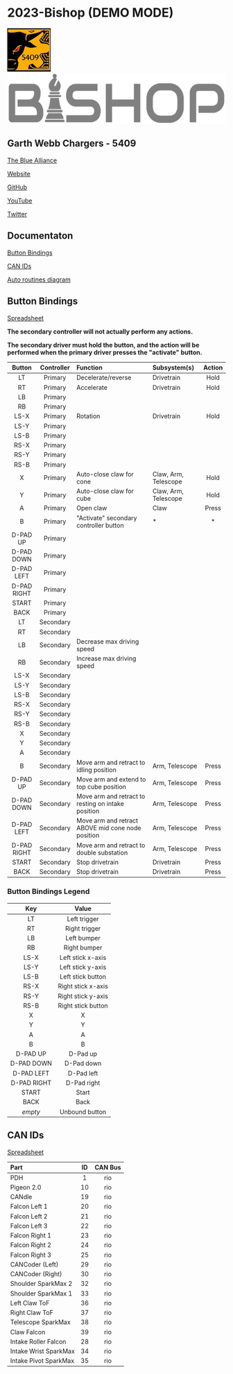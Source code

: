 # 2023-Bishop (DEMO MODE)

![5409](./img/garthwebbrobotics_small.jpg)
![Bishop](./img/bishop_logo.png)

## Garth Webb Chargers - 5409

[The Blue Alliance](https://www.thebluealliance.com/team/5409)

[Website](https://sites.google.com/hdsb.ca/garthwebrobotics/home)

[GitHub](https://github.com/FRC5409)

[YouTube](https://www.youtube.com/@gwssrobotics5409)

[Twitter](https://twitter.com/gwssrobotics)


## Documentaton

[Button Bindings](#button-bindings)

[CAN IDs](#can-ids)

[Auto routines diagram](./doc/Auto%20Routines%20Diagram.pdf)

## Button Bindings

[Spreadsheet](https://docs.google.com/spreadsheets/d/16q68sTLZL_yzSjSJYOGjy_1UXNXGKpiWCxEIEpy729s/edit?usp=sharing)

**The secondary controller will not actually perform any actions.**

**The secondary driver must hold the button, and the action will be performed when the primary driver presses the "activate" button.**

| Button      | Controller | Function                                           | Subsystem(s)          | Action |
| :---------: | :--------: | :------------------------------------------------- | :-------------------- | :----: |
| LT          | Primary    | Decelerate/reverse                                 | Drivetrain            | Hold   |
| RT          | Primary    | Accelerate                                         | Drivetrain            | Hold   |
| LB          | Primary    |                                                    |                       |        |
| RB          | Primary    |                                                    |                       |        |
| LS-X        | Primary    | Rotation                                           | Drivetrain            | Hold   |
| LS-Y        | Primary    |                                                    |                       |        |
| LS-B        | Primary    |                                                    |                       |        |
| RS-X        | Primary    |                                                    |                       |        |
| RS-Y        | Primary    |                                                    |                       |        |
| RS-B        | Primary    |                                                    |                       |        |
| X           | Primary    | Auto-close claw for cone                           | Claw, Arm, Telescope  | Hold   |
| Y           | Primary    | Auto-close claw for cube                           | Claw, Arm, Telescope  | Hold   |
| A           | Primary    | Open claw                                          | Claw                  | Press  |
| B           | Primary    | "Activate" secondary controller button             | \*                    | \*     |
| D-PAD UP    | Primary    |                                                    |                       |        |
| D-PAD DOWN  | Primary    |                                                    |                       |        |
| D-PAD LEFT  | Primary    |                                                    |                       |        |
| D-PAD RIGHT | Primary    |                                                    |                       |        |
| START       | Primary    |                                                    |                       |        |
| BACK        | Primary    |                                                    |                       |        |
| LT          | Secondary  |                                                    |                       |        |
| RT          | Secondary  |                                                    |                       |        |
| LB          | Secondary  | Decrease max driving speed                         |                       |        |
| RB          | Secondary  | Increase max driving speed                         |                       |        |
| LS-X        | Secondary  |                                                    |                       |        |
| LS-Y        | Secondary  |                                                    |                       |        |
| LS-B        | Secondary  |                                                    |                       |        |
| RS-X        | Secondary  |                                                    |                       |        |
| RS-Y        | Secondary  |                                                    |                       |        |
| RS-B        | Secondary  |                                                    |                       |        |
| X           | Secondary  |                                                    |                       |        |
| Y           | Secondary  |                                                    |                       |        |
| A           | Secondary  |                                                    |                       |        |
| B           | Secondary  | Move arm and retract to idling position            | Arm, Telescope        | Press  |
| D-PAD UP    | Secondary  | Move arm and extend to top cube position           | Arm, Telescope        | Press  |
| D-PAD DOWN  | Secondary  | Move arm and retract to resting on intake position | Arm, Telescope        | Press  |
| D-PAD LEFT  | Secondary  | Move arm and retract ABOVE mid cone node position  | Arm, Telescope        | Press  |
| D-PAD RIGHT | Secondary  | Move arm and retract to double substation          | Arm, Telescope        | Press  |
| START       | Secondary  | Stop drivetrain                                    | Drivetrain            | Press  |
| BACK        | Secondary  | Stop drivetrain                                    | Drivetrain            | Press  |

### Button Bindings Legend

| Key         | Value              |
| :---------: | :----------------: |
| LT          | Left trigger       |
| RT          | Right trigger      |
| LB          | Left bumper        |
| RB          | Right bumper       |
| LS-X        | Left stick x-axis  |
| LS-Y        | Left stick y-axis  |
| LS-B        | Left stick button  |
| RS-X        | Right stick x-axis |
| RS-Y        | Right stick y-axis |
| RS-B        | Right stick button |
| X           | X                  |
| Y           | Y                  |
| A           | A                  |
| B           | B                  |
| D-PAD UP    | D-Pad up           |
| D-PAD DOWN  | D-Pad down         |
| D-PAD LEFT  | D-Pad left         |
| D-PAD RIGHT | D-Pad right        |
| START       | Start              |
| BACK        | Back               |
| *empty*     | Unbound button     |


## CAN IDs

[Spreadsheet](https://docs.google.com/spreadsheets/d/1NtnqaaMVDYO0TyJ946Wxg0dBtV19xBe5mVzWcAWxIAw/edit?usp=sharing)

| Part                      | ID  | CAN Bus         |
| :------------------------ | :-: | :-------------: |
| PDH                       | 1   | rio             |
| Pigeon 2.0                | 10  | rio             |
| CANdle                    | 19  | rio             |
| Falcon Left 1             | 20  | rio             |
| Falcon Left 2             | 21  | rio             |
| Falcon Left 3             | 22  | rio             |
| Falcon Right 1            | 23  | rio             |
| Falcon Right 2            | 24  | rio             |
| Falcon Right 3            | 25  | rio             |
| CANCoder (Left)           | 29  | rio             |
| CANCoder (Right)          | 30  | rio             |
| Shoulder SparkMax 2       | 32  | rio             |
| Shoulder SparkMax 1       | 33  | rio             |
| Left Claw ToF             | 36  | rio             |
| Right Claw ToF            | 37  | rio             |
| Telescope SparkMax        | 38  | rio             |
| Claw Falcon               | 39  | rio             |
| Intake Roller Falcon      | 28  | rio             |
| Intake Wrist SparkMax     | 34  | rio             |
| Intake Pivot SparkMax     | 35  | rio             |
